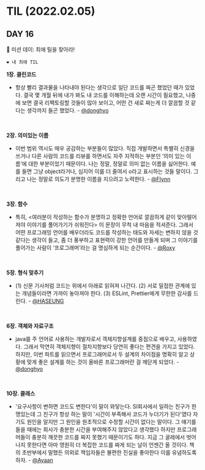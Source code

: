 # **TIL (2022.02.05)**

## DAY 16

🎇 미션 데이: 최애 틸을 찾아라!

```
❤️ 내 최애 TIL
```

**1장. 클린코드**

- 항상 빨리 결과물을 나타내야 된다는 생각으로 일단 코드를 짜곤 했었던 때가 있었다. 결국 몇 개월 뒤에 내가 봐도 내 코드를 이해하는데 오랜 시간이 필요했고, 나중에 보면 결국 리팩토링할 것들이 많아 보이고, 어떤 건 새로 짜는게 더 깔끔할 것 같다는 생각까지 들곤 했었다. - [@donghyo](https://github.com/kdhyo/BooksReviews/tree/main/cleancode#day-02)

<br>

**2장. 의미있는 이름**

- 이번 범위 역시도 매우 공감하는 부분들이 많았다. 직접 개발하면서 특별히 신경을 쓰거나 다른 사람의 코드를 리뷰를 하면서도 자주 지적하는 부분인 ‘의미 있는 이름’에 대한 부분이었기 때문이다. 나는 정말, 정말로 의미 없는 이름을 싫어한다. 예를 들면 그냥 object라거나, 심지어 이를 더 줄여서 o라고 표시하는 것들 말이다. 그리고 나는 정말로 의도가 분명한 이름을 지으려고 노력한다. - [@Flynn](https://flynndev.notion.site/2022-01-24-DAY-04-596aed458ac84fcd9ad47dda8e81776c)

<br>

**3장. 함수**

- 특히, <여러분이 작성하는 함수가 분명하고 정확한 언어로 깔끔하게 같이 맞아떨어져야 이야기를 풀어가기가 쉬워진다> 이 문장이 무척 내 마음을 적셔준다. 그래서 어떤 프로그래밍 언어를 배우더라도 코드를 작성하는 태도와 자세는 변하지 않을 것 같다는 생각이 들고, 좀 더 풍부하고 표현력이 강한 언어를 만들게 되며 그 이야기를 풀어가는 사람이 ‘프로그래머’라는 걸 명심하게 되는 순간이다. - [@Roxy](https://jiyoungyim100.notion.site/TIL-2022-01-27-3-2-380cf63f3e4b4b8d9b0388cf41d9538a)

<br>

**5장. 형식 맞추기**

- (1) 신문 기사처럼 코드는 위에서 아래로 읽혀져 나간다. (2) 서로 밀접한 관계에 있는 개념들이라면 가까이 놓아져야 한다. (3) ESLint, Prettier에게 무한한 감사를 드린다. - [@HASEUNG](https://github.com/HA-SEUNG-JEONG/CleanCodeReview/blob/main/Review.md#day-09)

<br>

**6장. 객체와 자료구조**

- java를 주 언어로 사용하는 개발자로서 객체지향설계를 중점으로 배우고, 사용하였다. 그래서 막연히 객체지향이 절차지향보다 당연히 좋다는 편견을 가지고 있었다. 하지만, 이번 파트를 읽으면서 프로그래머로서 두 설계의 차이점을 명확히 알고 상황에 맞게 좋은 설계를 하는 것이 올바른 프로그래머란 걸 깨닫게 되었다. - [@donghyo](https://github.com/kdhyo/BooksReviews/blob/main/cleancode/README.md#day-12)

<br>

**10장. 클래스**

- '요구사항이 변하면 코드도 변한다'이 말이 와닿는다. SI회사에서 일하는 친구가 한명있는데 그 친구가 항상 하는 말이 '시간이 부족해서 코드가 누더기가 된다'였다 자기도 원인을 알지만 그 원인을 원초적으로 수정할 시간이 없다는 말이다. 그 얘기를 들을 때에는 회사가 충분한 시간을 부여해주지 않았다고 생각했다 하지만 프로그래머들이 충분히 깨끗한 코드를 짜지 못했기 때문이기도 하다. 지금 그 굴레에서 벗어나지 못한다면 아마 영원히 더 복잡한 코드를 짜게 되는 날이 언젠간 올 것이다. 책의 초반부에서 말했든 의외로 책임자들은 불편한 진실을 좋아한다 이를 유념하도록 하자. - [@Ayaan](https://github.com/Alpaca92/TIL/blob/master/nomad%20development%20book%20club/1st:%20Clean%20code%20by%20robert%20c.%20martin/D21.md)
